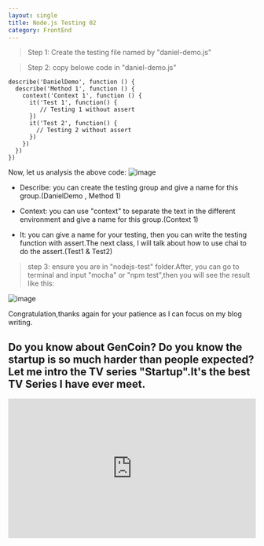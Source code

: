 ```yaml
---
layout: single
title: Node.js Testing 02
category: FrontEnd
---
```


> Step 1: Create the testing file named by
"daniel-demo.js"


> Step 2: copy belowe code in "daniel-demo.js"

```
describe('DanielDemo', function () {
  describe('Method 1', function () {
    context('Context 1', function () {
      it('Test 1', function() {
         // Testing 1 without assert
      })
      it('Test 2', function() {
        // Testing 2 without assert
      })
    })
  })
})
```


Now, let us analysis the above code:
![image](http://i4.piimg.com/567571/394e05cd677ae384.png)

- Describe: you can create the testing group and give a name for this group.(DanielDemo , Method 1)

- Context: you can use "context" to separate the text in the different environment and give a name for this group.(Context 1)

- It: you can give a name for your testing, then you can write the testing function with assert.The next class, I will talk about how to use chai to do the assert.(Test1 & Test2)



> step 3: ensure you are in "nodejs-test" folder.After, you can go to terminal and input "mocha" or "npm test",then you will see the result like this:

![image](http://i4.piimg.com/567571/240cfb3790e197a1.png)


Congratulation,thanks again for your patience as I can focus on my blog writing.




## Do you know about GenCoin? Do you know the startup is so much harder than people expected?Let me intro the TV series "Startup".It's the best TV Series I have ever meet.

<div style="max-width:640px; margin:0 auto 10px;" >
<div
style="position: relative;
width:100%;
padding-bottom:56.25%;
height:0;">

<iframe style="position: absolute;top: 0;left: 0;width: 100%;height: 100%;" src="https://www.youtube.com/embed/yCf_MpXAXK8" frameborder="0" allowfullscreen></iframe>
</div>
</div>
